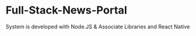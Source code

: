 # Full-Stack-News-Portal
System is developed with Node.JS &amp; Associate Libraries and React Native
